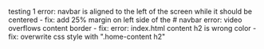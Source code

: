 testing
1 error: navbar is aligned to the left of the screen while it should be centered - fix: add 25% margin on left side of the # navbar 
error: video overflows content border - fix:
error: index.html content h2 is wrong color - fix: overwrite css style with ".home-content h2"